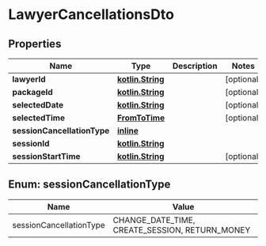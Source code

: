 # LawyerCancellationsDto

## Properties
Name | Type | Description | Notes
------------ | ------------- | ------------- | -------------
**lawyerId** | [**kotlin.String**](.md) |  |  [optional]
**packageId** | [**kotlin.String**](.md) |  |  [optional]
**selectedDate** | [**kotlin.String**](.md) |  |  [optional]
**selectedTime** | [**FromToTime**](FromToTime.md) |  |  [optional]
**sessionCancellationType** | [**inline**](#SessionCancellationTypeEnum) |  | 
**sessionId** | [**kotlin.String**](.md) |  | 
**sessionStartTime** | [**kotlin.String**](.md) |  |  [optional]

<a name="SessionCancellationTypeEnum"></a>
## Enum: sessionCancellationType
Name | Value
---- | -----
sessionCancellationType | CHANGE_DATE_TIME, CREATE_SESSION, RETURN_MONEY

